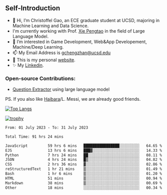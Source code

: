 ## Self-Introduction
- 👋 Hi, I’m Christoffel Gao, an ECE graduate student at UCSD, majoring in Machine Learning and Data Science.
- I'm currently working with Prof. [Xie Pengtao](https://pengtaoxie.github.io/) in the field of Large Language Model.
- 👀 I’m interested in Game Development, Web&App Developement, Machine/Deep Learning.
- 📫 My Email Address is gchengzhan@ucsd.edu
- 🌱 This is my personal [website](https://gaochengzhan.github.io/).
- ✨ My [Linkedin](https://www.linkedin.com/in/chengzhan-christoffel-gao/).

### Open-source Contributions:
- [Question Extractor](https://github.com/nestordemeure/question_extractor) using large language model

PS. If you also like [Haibara](https://www.detectiveconanworld.com/wiki/Ai_Haibara)/L. Messi, we are already good friends.

[![Top Langs](https://github-readme-stats.vercel.app/api/top-langs/?username=gaochengzhan&layout=compact&exclude_repo=CNN-based-Image-Recognition-for-AsianGiant-Hornets,Machine-Learning-and-Data-Computing-Tongji,NLP-on-Blogs-during-COVID-19-Pandemic,CSE258-Web-Mining-and-Recommder-System,Stock-Prediction-using-LSTM-Model)](https://github.com/anuraghazra/github-readme-stats)

[![trophy](https://github-profile-trophy.vercel.app/?username=gaochengzhan&theme=flat&row=1&margin-w=12)](https://github.com/ryo-ma/github-profile-trophy)

<!--START_SECTION:waka-->

```txt
From: 01 July 2023 - To: 31 July 2023

Total Time: 91 hrs 24 mins

JavaScript         59 hrs 6 mins   ████████████████░░░░░░░░░   64.65 %
EJS                13 hrs 6 mins   ███▓░░░░░░░░░░░░░░░░░░░░░   14.33 %
Python             7 hrs 24 mins   ██░░░░░░░░░░░░░░░░░░░░░░░   08.11 %
JSON               4 hrs 24 mins   █▒░░░░░░░░░░░░░░░░░░░░░░░   04.82 %
CSS                2 hrs 36 mins   ▓░░░░░░░░░░░░░░░░░░░░░░░░   02.86 %
reStructuredText   1 hr 21 mins    ▒░░░░░░░░░░░░░░░░░░░░░░░░   01.49 %
Bash               1 hr 6 mins     ▒░░░░░░░░░░░░░░░░░░░░░░░░   01.20 %
HTML               51 mins         ▒░░░░░░░░░░░░░░░░░░░░░░░░   00.94 %
Markdown           38 mins         ▒░░░░░░░░░░░░░░░░░░░░░░░░   00.69 %
Other              18 mins         ░░░░░░░░░░░░░░░░░░░░░░░░░   00.34 %
```

<!--END_SECTION:waka-->

<!---
gaochengzhan/gaochengzhan is a ✨ special ✨ repository because its `README.md` (this file) appears on your GitHub profile.
You can click the Preview link to take a look at your changes.
--->
